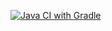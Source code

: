 [![Java CI with Gradle](https://github.com/SLiliya/Reschedule_date/actions/workflows/gradle.yml/badge.svg)](https://github.com/SLiliya/Reschedule_date/actions/workflows/gradle.yml)